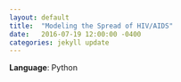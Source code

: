 ```yaml
---
layout: default
title:  "Modeling the Spread of HIV/AIDS"
date:   2016-07-19 12:00:00 -0400
categories: jekyll update
---
```


**Language**: Python


